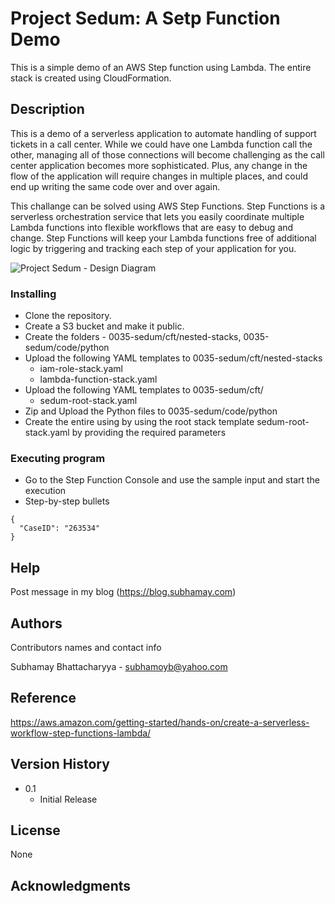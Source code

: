 # Project Sedum: A Setp Function Demo

This is a simple demo of an AWS Step function using Lambda. The entire stack is created using CloudFormation.

## Description

This is a demo of a serverless application to automate handling of support tickets in a call center. While we could have one Lambda function call the other, managing all of those connections will become challenging as the call center application becomes more sophisticated. Plus, any change in the flow of the application will require changes in multiple places, and could end up writing the same code over and over again.
 
This challange can be solved using AWS Step Functions. Step Functions is a serverless orchestration service that lets you easily coordinate multiple Lambda functions into flexible workflows that are easy to debug and change. Step Functions will keep your Lambda functions free of additional logic by triggering and tracking each step of your application for you.

![Project Sedum - Design Diagram](https://subhamay-projects-repository-us-east-1.s3.amazonaws.com/0035-sedum/sedum-architecture-diagram.png)


### Installing

* Clone the repository.
* Create a S3 bucket and make it public.
* Create the folders - 0035-sedum/cft/nested-stacks, 0035-sedum/code/python
* Upload the following YAML templates to 0035-sedum/cft/nested-stacks
    * iam-role-stack.yaml
    * lambda-function-stack.yaml
* Upload the following YAML templates to 0035-sedum/cft/
    * sedum-root-stack.yaml
* Zip and Upload the Python files to 0035-sedum/code/python
* Create the entire using by using the root stack template sedum-root-stack.yaml by providing the required parameters 

### Executing program

* Go to the Step Function Console and use the sample input and start the execution
* Step-by-step bullets
```
{
  "CaseID": "263534"
}
```

## Help

Post message in my blog (https://blog.subhamay.com)

## Authors

Contributors names and contact info

Subhamay Bhattacharyya  - [subhamoyb@yahoo.com](https://blog.subhamay.com)

## Reference
https://aws.amazon.com/getting-started/hands-on/create-a-serverless-workflow-step-functions-lambda/

## Version History

* 0.1
    * Initial Release

## License

None

## Acknowledgments

